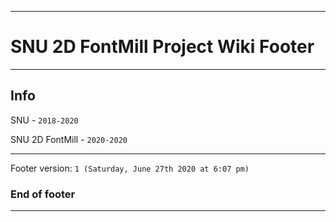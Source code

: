 
***

# SNU 2D FontMill Project Wiki Footer

***

## Info

SNU - `2018-2020`

SNU 2D FontMill - `2020-2020`

***

Footer version: `1 (Saturday, June 27th 2020 at 6:07 pm)`

### End of footer

***
